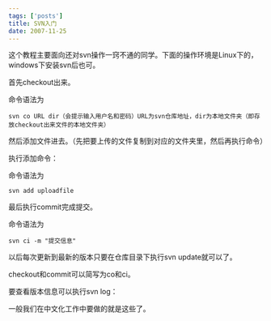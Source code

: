 ```yaml
--- 
tags: ['posts']
title: SVN入门
date: 2007-11-25
---
```

这个教程主要面向还对svn操作一窍不通的同学。下面的操作环境是Linux下的，windows下安装svn后也可。

首先checkout出来。

命令语法为

    svn co URL dir（会提示输入用户名和密码）URL为svn仓库地址，dir为本地文件夹（即存放checkout出来文件的本地文件夹）
    
然后添加文件进去。（先把要上传的文件复制到对应的文件夹里，然后再执行命令）

执行添加命令：

命令语法为

    svn add uploadfile

最后执行commit完成提交。

命令语法为

    svn ci -m "提交信息"

以后每次更新到最新的版本只要在仓库目录下执行svn update就可以了。

checkout和commit可以简写为co和ci。

要查看版本信息可以执行svn log：

一般我们在中文化工作中要做的就是这些了。
